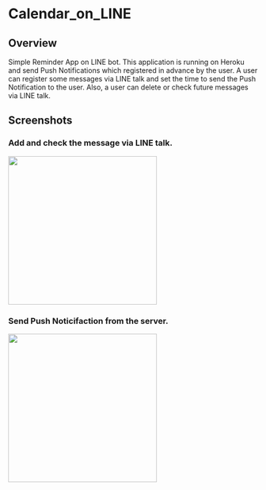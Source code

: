 # Calendar_on_LINE

## Overview
Simple Reminder App on LINE bot. 
This application is running on Heroku and send Push Notifications which registered in advance by the user.
A user can register some messages via LINE talk and set the time to send the Push Notification to the user.
Also, a user can delete or check future messages via LINE talk.

## Screenshots
### Add and check the message via LINE talk.
<img src="https://user-images.githubusercontent.com/31240090/52118292-4c909780-2659-11e9-8873-aef96b8ff50c.jpg" width="300">

### Send Push Noticifaction from the server.
<img src="https://user-images.githubusercontent.com/31240090/52118317-59ad8680-2659-11e9-9db0-fcdb1795ea39.jpg" width="300">
